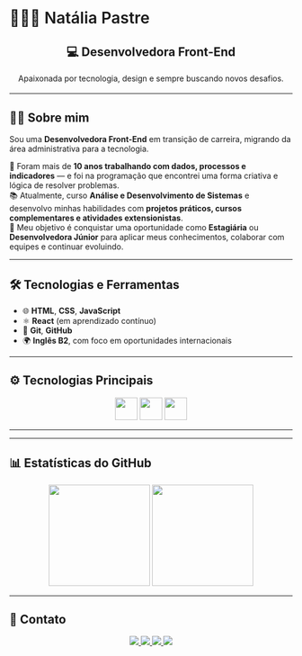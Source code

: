<h2 style="font-size: 2em; font-weight: 600; margin: 0; text-align: left;">
  👩🏻‍💻 Natália Pastre
</h2>



<h2 align="center">💻 Desenvolvedora Front-End</h2>
<h4 align="center" style="font-weight: normal; margin-top: 0;">Apaixonada por tecnologia, design e sempre buscando novos desafios.</h4>

---

## 👩‍💻 Sobre mim

Sou uma **Desenvolvedora Front-End** em transição de carreira, migrando da área administrativa para a tecnologia.  

💼 Foram mais de **10 anos trabalhando com dados, processos e indicadores** — e foi na programação que encontrei uma forma criativa e lógica de resolver problemas.  
📚 Atualmente, curso **Análise e Desenvolvimento de Sistemas** e desenvolvo minhas habilidades com **projetos práticos, cursos complementares e atividades extensionistas**.  
🚀 Meu objetivo é conquistar uma oportunidade como **Estagiária** ou **Desenvolvedora Júnior** para aplicar meus conhecimentos, colaborar com equipes e continuar evoluindo.

---

## 🛠 Tecnologias e Ferramentas

- 🌐 **HTML**, **CSS**, **JavaScript**  
- ⚛️ **React** (em aprendizado contínuo)  
- 🧰 **Git**, **GitHub**
- 🌍 **Inglês B2**, com foco em oportunidades internacionais

---

## ⚙️ Tecnologias Principais

<p align="center">
  <img src="https://cdn.jsdelivr.net/gh/devicons/devicon/icons/html5/html5-original.svg" width="40" height="40" />
  <img src="https://cdn.jsdelivr.net/gh/devicons/devicon/icons/css3/css3-original.svg" width="40" height="40" />
  <img src="https://cdn.jsdelivr.net/gh/devicons/devicon/icons/javascript/javascript-original.svg" width="40" height="40" />
</p>

---


---

## 📊 Estatísticas do GitHub

<p align="center">
  <img height="180em" src="https://github-readme-stats.vercel.app/api?username=natipastre&show_icons=true&theme=radical" />
  <img height="180em" src="https://github-readme-stats.vercel.app/api/top-langs/?username=natipastre&layout=compact&langs_count=7&theme=radical" />
</p>

---

## 💌 Contato

<p align="center">
  <a href="https://www.linkedin.com/in/nataliapastre-dev/" target="_blank">
    <img src="https://img.shields.io/badge/LinkedIn-0077B5?style=for-the-badge&logo=linkedin&logoColor=white"/>
  </a>
  <a href="mailto:natalia.pastre@yahoo.com.br">
    <img src="https://img.shields.io/badge/Email-D14836?style=for-the-badge&logo=gmail&logoColor=white"/>
  </a>
  <a href="https://wa.me/5516997135203" target="_blank">
    <img src="https://img.shields.io/badge/WhatsApp-25D366?style=for-the-badge&logo=whatsapp&logoColor=white"/>
  </a>
  <a href="https://github.com/natipastre" target="_blank">
    <img src="https://img.shields.io/badge/GitHub-181717?style=for-the-badge&logo=github&logoColor=white"/>
  </a>
</p>













